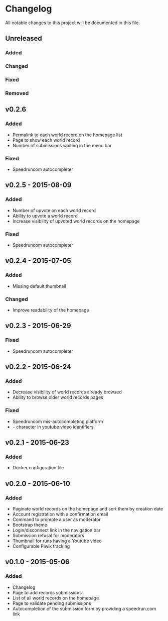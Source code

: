 # Changelog
All notable changes to this project will be documented in this file.

## Unreleased
### Added

### Changed

### Fixed

### Removed

## v0.2.6
### Added
- Permalink to each world record on the homepage list
- Page to show each world record
- Number of submissions waiting in the menu bar

### Fixed
- Speedruncom autocompleter

## v0.2.5 - 2015-08-09
### Added
- Number of upvote on each world record
- Ability to upvote a world record
- Increase visibility of upvoted world records on the homepage

### Fixed
- Speedruncom autocompleter

## v0.2.4 - 2015-07-05
### Added
- Missing default thumbnail

### Changed
- Improve readability of the homepage

## v0.2.3 - 2015-06-29
### Fixed
- Speedruncom autocompleter

## v0.2.2 - 2015-06-24
### Added
- Decrease visibility of world records already browsed
- Ability to browse older world records pages

### Fixed
- Speedruncom mis-autocompleting platform
- `-` character in youtube video identifiers

## v0.2.1 - 2015-06-23
### Added
- Docker configuration file

## v0.2.0 - 2015-06-10
### Added
- Paginate world records on the homepage and sort them by creation date
- Account registration with a confirmation email
- Command to promote a user as moderator
- Bootstrap theme
- Login/disconnect link in the navigation bar
- Submission refusal for moderators
- Thumbnail for runs having a Youtube video
- Configurable Piwik tracking

## v0.1.0 - 2015-05-06
### Added
- Changelog
- Page to add records submissions
- List of all world records on the homepage
- Page to validate pending submissions
- Autocompletion of the submission form by providing a speedrun.com link

